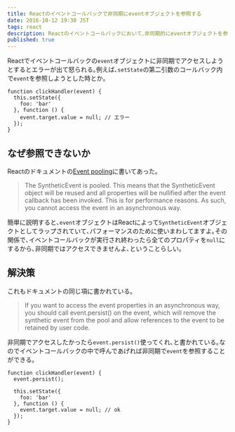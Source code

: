 ```yaml
---
title: Reactのイベントコールバックで非同期にeventオブジェクトを参照する
date: 2016-10-12 19:30 JST
tags: react
description: Reactのイベントコールバックにおいて､非同期的にeventオブジェクトを参照する方法｡
published: true
---
```


Reactでイベントコールバックの`event`オブジェクトに非同期でアクセスしようとするとエラーが出て怒られる｡例えば､`setState`の第二引数のコールバック内で`event`を参照しようとした時とか｡

<pre class="language-javascript"><code>function clickHandler(event) {
  this.setState({
    foo: 'bar'
  }, function () {
    event.target.value = null; // エラー
  });
}</code>
</pre>

## なぜ参照できないか

Reactのドキュメントの[Event pooling](https://facebook.github.io/react/docs/events.html#event-pooling)に書いてあった｡

> The SyntheticEvent is pooled. This means that the SyntheticEvent object will be reused and all properties will be nullified after the event callback has been invoked. This is for performance reasons. As such, you cannot access the event in an asynchronous way.

簡単に説明すると､`event`オブジェクトはReactによって`SyntheticEvent`オブジェクトとしてラップされていて､パフォーマンスのために使いまわしてますよ｡その関係で､イベントコールバックが実行され終わったら全てのプロパティを`null`にするから､非同期ではアクセスできませんよ､ということらしい｡

## 解決策

これもドキュメントの同じ項に書かれている｡

> If you want to access the event properties in an asynchronous way, you should call event.persist() on the event, which will remove the synthetic event from the pool and allow references to the event to be retained by user code.

非同期でアクセスしたかったら`event.persist()`使ってくれ､と書かれている｡なのでイベントコールバックの中で呼んであげれば非同期で`event`を参照することができる｡

<pre class="language-bash"><code>function clickHandler(event) {
  event.persist();

  this.setState({
    foo: 'bar'
  }, function () {
    event.target.value = null; // ok
  });
}</code>
</pre>
